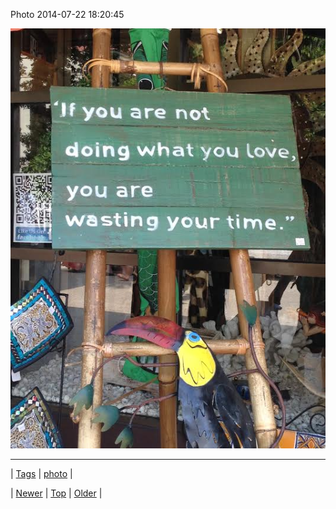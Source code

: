 <!--
title: Photo 2014-07-22 18
date: 2020-06-28T15:27:00.354Z
tags: photo
-->


Photo 2014-07-22 18:20:45

![](92550783743-0.jpg)

<!--BOTTOM-POST-NAVIGATION-->
---

| [Tags](tags.md) | [photo](tag-photo.md) |

| [Newer](92538902909.md) | [Top](index.md) | [Older](92615127395.md) |